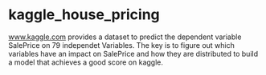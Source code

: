 # kaggle_house_pricing
www.kaggle.com provides a dataset to predict the dependent variable SalePrice on 79 independet Variables. The key is to figure out which variables have an impact on SalePrice and how they are distributed to build a model that achieves a good score on kaggle.
